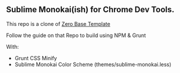 ## Sublime Monokai(ish) for Chrome Dev Tools.


This repo is a clone of [Zero Base Template](https://github.com/mauricecruz/zero-base-themes)

Follow the guide on that Repo to build using NPM & Grunt

With:
- Grunt CSS Minify
- Sublime Monokai Color Scheme (themes/sublime-monokai.less)